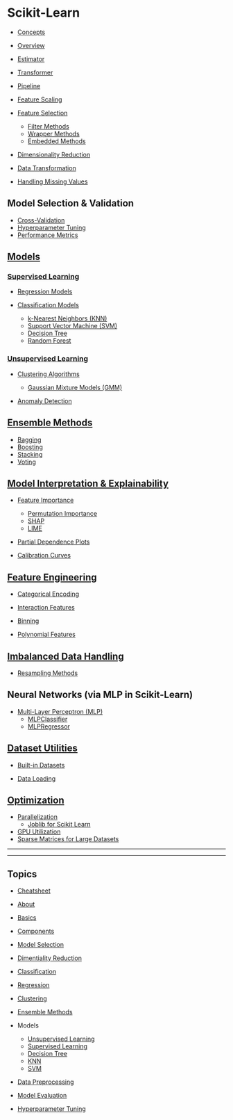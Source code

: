 # Scikit-Learn

- [Concepts](lessons/concepts/readme.md)

- [Overview](lessons/overview/readme.md)

- [Estimator](lessons/estimator/readme.md)
- [Transformer](lessons/transformer/readme.md)
- [Pipeline](lessons/pipeline/readme.md)


- [Feature Scaling](lessons/feature_scaling/readme.md)
- [Feature Selection](lessons/feature_selection/readme.md)
  - [Filter Methods](lessons/filter_methods/readme.md)  
  - [Wrapper Methods](lessons/wrapper_methods/readme.md)  
  - [Embedded Methods](lessons/embedded_methods/readme.md) 

- [Dimensionality Reduction](lessons/dimensionality_reduction/readme.md)
- [Data Transformation](lessons/data_transformation/readme.md)
- [Handling Missing Values](lessons/handling_missing_values/readme.md)



## Model Selection & Validation

- [Cross-Validation](lessons/cross_validation/readme.md)
- [Hyperparameter Tuning](lessons/hyperparameter_tuning/readme.md) 
- [Performance Metrics](lessons/performance_metrics/readme.md)


## [Models](lessons/models/readme.md)
### [Supervised Learning](lessons/supervised_learning/readme.md)

- [Regression Models](lessons/regression_models/readme.md)
  <!-- - [Linear Regression](lessons/supervised_learning/regression_models/linear_regression/readme.md)
  - [Ridge Regression](lessons/supervised_learning/regression_models/ridge_regression/readme.md)
  - [Lasso Regression](lessons/supervised_learning/regression_models/lasso_regression/readme.md)
  - [ElasticNet](lessons/supervised_learning/regression_models/elasticnet/readme.md)
  - [Support Vector Regression (SVR)](lessons/supervised_learning/regression_models/svr/readme.md)
  - [Decision Tree Regression](lessons/supervised_learning/regression_models/decision_tree_regression/readme.md)
  - [Random Forest Regression](lessons/supervised_learning/regression_models/random_forest_regression/readme.md)
  - [Gradient Boosting Regression](lessons/supervised_learning/regression_models/gradient_boosting_regression/readme.md)
  - [Neural Network Regression](lessons/supervised_learning/regression_models/neural_network_regression/readme.md) -->

- [Classification Models](lessons/classification_models/readme.md)
  - [k-Nearest Neighbors (KNN)](lessons/knn/readme.md)
  - [Support Vector Machine (SVM)](lessons/svm/readme.md)
  - [Decision Tree](lessons/decision_tree/readme.md)
  - [Random Forest](lessons/random_forest/readme.md)
  <!-- - [Logistic Regression](lessons/supervised_learning/classification_models/logistic_regression/readme.md)
  - [Naïve Bayes](lessons/supervised_learning/classification_models/naive_bayes/readme.md)
  - [k-Nearest Neighbors (KNN)](lessons/supervised_learning/classification_models/knn/readme.md)
  - [Support Vector Machine (SVM)](lessons/supervised_learning/classification_models/svm/readme.md)
  - [Decision Tree Classifier](lessons/supervised_learning/classification_models/decision_tree_classifier/readme.md)
  - [Random Forest Classifier](lessons/supervised_learning/classification_models/random_forest_classifier/readme.md)
  - [Gradient Boosting Classifier](lessons/supervised_learning/classification_models/gradient_boosting_classifier/readme.md)
  - [Neural Network Classifier](lessons/supervised_learning/classification_models/neural_network_classifier/readme.md) -->

### [Unsupervised Learning](lessons/unsupervised_learning/readme.md)

- [Clustering Algorithms](lessons/clustering_algorithms/readme.md)
  <!-- - [K-Means](lessons/unsupervised_learning/clustering_algorithms/k_means/readme.md)
  - [Hierarchical Clustering](lessons/unsupervised_learning/clustering_algorithms/hierarchical_clustering/readme.md)
  - [DBSCAN](lessons/unsupervised_learning/clustering_algorithms/dbscan/readme.md)
  - [Mean Shift](lessons/unsupervised_learning/clustering_algorithms/mean_shift/readme.md) -->
  - [Gaussian Mixture Models (GMM)](lessons/gmm/readme.md)

- [Anomaly Detection](lessons/anomaly_detection/readme.md)
  <!-- - [Isolation Forest](lessons/unsupervised_learning/anomaly_detection/isolation_forest/readme.md)
  - [One-Class SVM](lessons/unsupervised_learning/anomaly_detection/one_class_svm/readme.md)
  - [Local Outlier Factor (LOF)](lessons/unsupervised_learning/anomaly_detection/lof/readme.md) -->

## [Ensemble Methods](lessons/ensemble_methods/readme.md)

- [Bagging](lessons/bagging/readme.md)
- [Boosting](lessons/boosting/readme.md)
- [Stacking](lessons/stacking/readme.md)
- [Voting](lessons/voting/readme.md)

## [Model Interpretation & Explainability](lessons/model_interpretation_explainability/readme.md)

- [Feature Importance](lessons/feature_importance/readme.md)
  - [Permutation Importance](lessons/permutation_importance/readme.md)
  - [SHAP](lessons//shap/readme.md)
  - [LIME](lessons/lime/readme.md)

- [Partial Dependence Plots](lessons/partial_dependence_plots/readme.md)
- [Calibration Curves](lessons/calibration_curves/readme.md)

## [Feature Engineering](lessons/feature_engineering/readme.md)
- [Categorical Encoding](lessons/categorical_encoding/readme.md) 
  <!-- - [One-Hot Encoding](lessons/feature_engineering/categorical_encoding/one_hot_encoding/readme.md)  
  - [Label Encoding](lessons/feature_engineering/categorical_encoding/label_encoding/readme.md)  
  - [Target Encoding](lessons/feature_engineering/categorical_encoding/target_encoding/readme.md)   -->

- [Interaction Features](lessons/interaction_features/readme.md)  
- [Binning](lessons//binning/readme.md)  
- [Polynomial Features](lessons/polynomial_features/readme.md)  

## [Imbalanced Data Handling](lessons/imbalanced_data_handling/readme.md)
- [Resampling Methods](lessons/resampling_methods/readme.md) 
  <!-- - [Oversampling (SMOTE)](lessons/imbalanced_data_handling/resampling_methods/oversampling_smote/readme.md)  
  - [Undersampling](lessons/imbalanced_data_handling/resampling_methods/undersampling/readme.md)  
  - [Class Weighting](lessons/imbalanced_data_handling/resampling_methods/class_weighting/readme.md)   -->

## Neural Networks (via MLP in Scikit-Learn)
- [Multi-Layer Perceptron (MLP)](lessons/mlp/readme.md)
  - [MLPClassifier](lessons/mlp_classifier/readme.md)  
  - [MLPRegressor](lessons/mlp_regressor/readme.md)  

## [Dataset Utilities](lessons/dataset_utilities/readme.md) 
- [Built-in Datasets](lessons/built_in_datasets/readme.md)
  <!-- - [Iris](lessons/dataset_utilities/built_in_datasets/iris/readme.md)  
  - [Wine](lessons/dataset_utilities/built_in_datasets/wine/readme.md)  
  - [Breast Cancer](lessons/dataset_utilities/built_in_datasets/breast_cancer/readme.md)  
  - [Digits](lessons/dataset_utilities/built_in_datasets/digits/readme.md)   -->

- [Data Loading](lessons/data_loading/readme.md)  
  <!-- - [`load_*` functions](lessons/dataset_utilities/data_loading/load_functions/readme.md)  
  - [`fetch_*` functions](lessons/dataset_utilities/data_loading/fetch_functions/readme.md)   -->

## [Optimization](lessons/optimization/readme.md)
- [Parallelization](lessons/parallelization/readme.md)
  - [Joblib for Scikit Learn](lessons/joblib/readme.md)  
- [GPU Utilization](lessons/gpu_scikit_learn/readme.md)
- [Sparse Matrices for Large Datasets](lessons/sparse_matrices/readme.md)  




---
---




## Topics
- [Cheatsheet](lessons/cheat_sheet/readme.md)

- [About](lessons/about/readme.md)

- [Basics](lessons/basics/readme.md)


- [Components](lessons/components/readme.md)

- [Model Selection](lessons/model_selection/readme.md)

- [Dimentiality Reduction](lessons/dimension_reduction/readme.md)
- [Classification](lessons/classification/readme.md)
- [Regression](lessons/regression/readme.md)
- [Clustering](lessons/clustering/readme.md)
- [Ensemble Methods](lessons/ensemble_methods/readme.md)

- Models
  - [Unsupervised Learning](lessons/unsupervised_learning/readme.md)
  - [Supervised Learning](lessons/supervised_learning/readme.md)
  - [Decision Tree](lessons/decision_tree/readme.md)
  - [KNN](lessons/knn/readme.md)
  - [SVM](lessons/svm/readme.md)

- [Data Preprocessing](lessons/data_preprocessing/readme.md)

- [Model Evaluation](lessons/model_evaluation/readme.md)

- [Hyperparameter Tuning](lessons/hyperparameter_tuning/readme.md)
